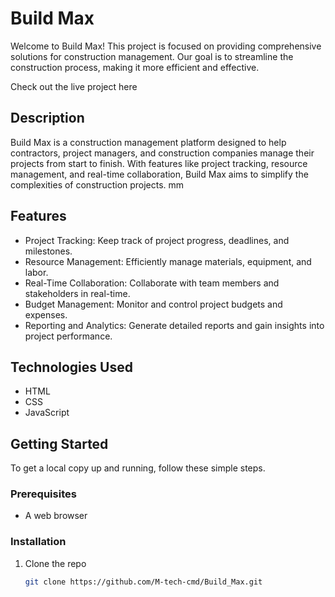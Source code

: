 # Build Max

Welcome to Build Max! This project is focused on providing comprehensive solutions for construction management. Our goal is to streamline the construction process, making it more efficient and effective.

Check out the live project here

## Description
Build Max is a construction management platform designed to help contractors, project managers, and construction companies manage their projects from start to finish. With features like project tracking, resource management, and real-time collaboration, Build Max aims to simplify the complexities of construction projects. mm

## Features
- Project Tracking: Keep track of project progress, deadlines, and milestones.
- Resource Management: Efficiently manage materials, equipment, and labor.
- Real-Time Collaboration: Collaborate with team members and stakeholders in real-time.
- Budget Management: Monitor and control project budgets and expenses.
- Reporting and Analytics: Generate detailed reports and gain insights into project performance.

## Technologies Used
- HTML
- CSS
- JavaScript

## Getting Started
To get a local copy up and running, follow these simple steps.

### Prerequisites
- A web browser

### Installation
1. Clone the repo
   ```sh
   git clone https://github.com/M-tech-cmd/Build_Max.git
